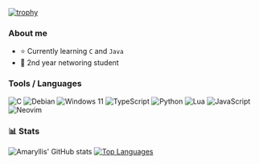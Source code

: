 [![trophy](https://github-profile-trophy.vercel.app/?username=carmineamaryllis&theme=tokyonight)](https://github.com/ryo-ma/github-profile-trophy)

### About me
- ⭐ Currently learning ``C`` and ``Java``
- 💉 2nd year networing student

### Tools / Languages
<!-- Language badges -->

![C](https://img.shields.io/badge/c-%2300599C.svg?style=for-the-badge&logo=c&logoColor=white&color=24283b)
![Debian](https://img.shields.io/badge/Debian-D70A53?style=for-the-badge&logo=debian&logoColor=white&color=24283b)
![Windows 11](https://img.shields.io/badge/Windows%2011-%230079d5.svg?style=for-the-badge&logo=Windows%2011&logoColor=white&color=24283b)
![TypeScript](https://img.shields.io/badge/typescript-%23007ACC.svg?style=for-the-badge&logo=typescript&logoColor=white&color=24283b)
![Python](https://img.shields.io/badge/python-3670A0?style=for-the-badge&logo=python&logoColor=white&color=24283b)
![Lua](https://img.shields.io/badge/lua-%232C2D72.svg?style=for-the-badge&logo=lua&logoColor=white&color=24283b)
![JavaScript](https://img.shields.io/badge/javascript-%23323330.svg?style=for-the-badge&logo=javascript&logoColor=white&color=24283b)
![Neovim](https://img.shields.io/badge/NeoVim-%2357A143.svg?&style=for-the-badge&logo=neovim&logoColor=white&color=24283b)

### 📊 Stats

![Amaryllis' GitHub stats](https://github-readme-stats.vercel.app/api?username=carmineamaryllis&show_icons=true&theme=tokyonight)
[![Top Languages](https://github-readme-stats.vercel.app/api/top-langs/?username=carmineamaryllis&layout=compact&theme=tokyonight)](https://github.com/anuraghazra/github-readme-stats)





